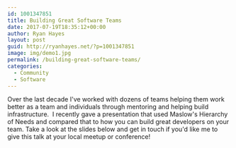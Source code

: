 ```yaml
---
id: 1001347851
title: Building Great Software Teams
date: 2017-07-19T18:35:12+00:00
author: Ryan Hayes
layout: post
guid: http://ryanhayes.net/?p=1001347851
image: img/demo1.jpg
permalink: /building-great-software-teams/
categories:
  - Community
  - Software
---
```

Over the last decade I've worked with dozens of teams helping them work better as a team and individuals through mentoring and helping build infrastructure.  I recently gave a presentation that used Maslow's Hierarchy of Needs and compared that to how you can build great developers on your team. Take a look at the slides below and get in touch if you'd like me to give this talk at your local meetup or conference!
